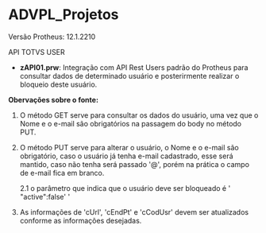 # ADVPL_Projetos
Versão Protheus: 12.1.2210

API TOTVS USER
   * **zAPI01.prw**: Integração com API Rest Users padrão do Protheus para consultar dados de determinado usuário e posterirmente realizar o bloqueio deste usuário. 

**Obervações sobre o fonte:**

1. O método GET serve para consultar os dados do usuário, uma vez que o Nome e o e-mail são obrigatórios na passagem do body no método PUT.

2. O método PUT serve para alterar o usuário, o Nome e o e-mail são obrigatório, caso o usuário já tenha e-mail cadastrado, esse será mantido, caso não tenha será passado '@', porém na prática o campo de e-mail fica em branco.

   2.1 o parâmetro que indica que o usuário deve ser bloqueado é ' "active":false' '

3. As informações de 'cUrl', 'cEndPt' e 'cCodUsr' devem ser atualizados conforme as informações desejadas.
